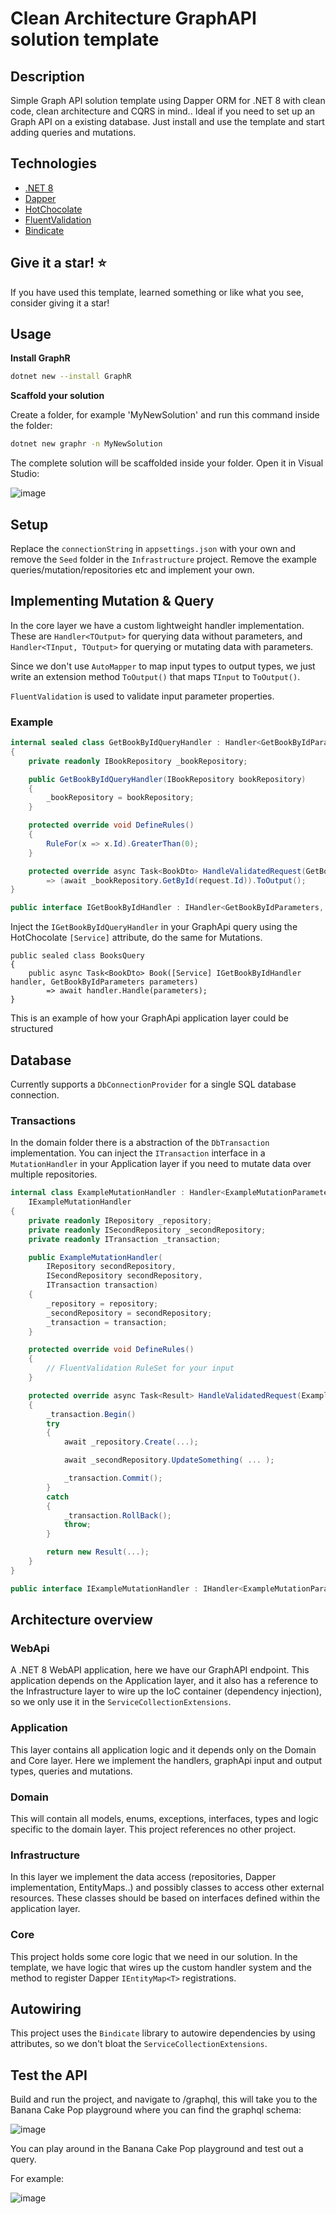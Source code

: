 # Clean Architecture GraphAPI solution template 

## Description

Simple Graph API solution template using Dapper ORM for .NET 8 with clean code, clean architecture and CQRS in mind..
Ideal if you need to set up an Graph API on a existing database. Just install and use the template and start adding queries and mutations.

## Technologies

- [.NET 8](https://github.com/dotnet/core)
- [Dapper](https://github.com/DapperLib/Dapper)
- [HotChocolate](https://github.com/ChilliCream/graphql-platform)
- [FluentValidation](https://github.com/FluentValidation/FluentValidation)
- [Bindicate](https://github.com/Tim-Maes/Bindicate)

## Give it a star! :star:
If you have used this template, learned something or like what you see, consider giving it a star!

## Usage

**Install GraphR**

```bash
dotnet new --install GraphR
```

**Scaffold your solution**

Create a folder, for example 'MyNewSolution' and run this command inside the folder:

```bash
dotnet new graphr -n MyNewSolution
```
The complete solution will be scaffolded inside your folder. Open it in Visual Studio:

![image](https://github.com/Tim-Maes/GraphR/assets/91606949/297e227a-4b55-44e0-ab92-4aa3dc5e7558)

## Setup

Replace the `connectionString` in `appsettings.json`  with your own and remove the `Seed` folder in the `Infrastructure` project.
Remove the example queries/mutation/repositories etc and implement your own.

## Implementing Mutation & Query

In the core layer we have a custom lightweight handler implementation. These are `Handler<TOutput>` for querying data without parameters,
and `Handler<TInput, TOutput>` for querying or mutating data with parameters.

Since we don't use `AutoMapper` to map input types to output types, we just write an extension method `ToOutput()` that maps `TInput` to `ToOutput()`.

`FluentValidation` is used to validate input parameter properties.

### Example

```csharp
internal sealed class GetBookByIdQueryHandler : Handler<GetBookByIdParameters, BookDto>, IGetBookByIdHandler
{
    private readonly IBookRepository _bookRepository;

    public GetBookByIdQueryHandler(IBookRepository bookRepository)
    {
        _bookRepository = bookRepository;
    }

    protected override void DefineRules()
    {
        RuleFor(x => x.Id).GreaterThan(0);
    }

    protected override async Task<BookDto> HandleValidatedRequest(GetBookByIdParameters request)
        => (await _bookRepository.GetById(request.Id)).ToOutput();
}

public interface IGetBookByIdHandler : IHandler<GetBookByIdParameters, BookDto> { }
```

Inject the `IGetBookByIdQueryHandler` in your GraphApi query using the HotChocolate `[Service]` attribute, do the same for Mutations.

```
public sealed class BooksQuery
{
    public async Task<BookDto> Book([Service] IGetBookByIdHandler handler, GetBookByIdParameters parameters)
        => await handler.Handle(parameters);
}
```

This is an example of how your GraphApi application layer could be structured


## Database

Currently supports a `DbConnectionProvider` for a single SQL database connection.

### Transactions

In the domain folder there is a abstraction of the `DbTransaction` implementation. You can inject the `ITransaction` interface in a `MutationHandler` in your Application layer if you need to mutate data over multiple repositories.

```csharp
internal class ExampleMutationHandler : Handler<ExampleMutationParameters, Result>,
    IExampleMutationHandler
{
    private readonly IRepository _repository;
    private readonly ISecondRepository _secondRepository;
    private readonly ITransaction _transaction;

    public ExampleMutationHandler(
        IRepository secondRepository,
        ISecondRepository secondRepository,
        ITransaction transaction)
    {
        _repository = repository;
        _secondRepository = secondRepository;
        _transaction = transaction;
    }

    protected override void DefineRules()
    {
        // FluentValidation RuleSet for your input
    }

    protected override async Task<Result> HandleValidatedRequest(ExampleMutationParameters input)
    {
        _transaction.Begin()
        try
        {
            await _repository.Create(...);

            await _secondRepository.UpdateSomething( ... );

            _transaction.Commit();
        }
        catch
        {
            _transaction.RollBack();
            throw;
        }

        return new Result(...);
    }
}

public interface IExampleMutationHandler : IHandler<ExampleMutationParameters, Result> { }
```

## Architecture overview

### WebApi

A .NET 8 WebAPI application, here we have our GraphAPI endpoint. This application depends on the Application layer, and it also has a reference to the Infrastructure layer to wire up the IoC container (dependency injection), so we only use it in the `ServiceCollectionExtensions`.

### Application

This layer contains all application logic and it depends only on the Domain and Core layer. Here we implement the handlers, graphApi input and output types, queries and mutations.

### Domain

This will contain all models, enums, exceptions, interfaces, types and logic specific to the domain layer. This project references no other project.

### Infrastructure

In this layer we implement the data access (repositories, Dapper implementation, EntityMaps..) and possibly classes to access other external resources. These classes should be based on interfaces defined within the application layer. 

### Core

This project holds some core logic that we need in our solution. In the template, we have logic that wires up the custom handler system and the method to register Dapper `IEntityMap<T>` registrations.

## Autowiring

This project uses the `Bindicate` library to autowire dependencies by using attributes, so we don't bloat the `ServiceCollectionExtensions`.


## Test the API

Build and run the project, and navigate to <localhost>/graphql, this will take you to the Banana Cake Pop playground where you can find the graphql schema:

![image](https://github.com/Tim-Maes/GraphR/assets/91606949/5b8bdfb1-74fc-4e54-a8a9-e72cacd4845c)

You can play around in the Banana Cake Pop playground and test out a query.

For example:

![image](https://github.com/Tim-Maes/GraphR/assets/91606949/57b26947-86e0-4c5f-b74a-ea92520b7d31)
